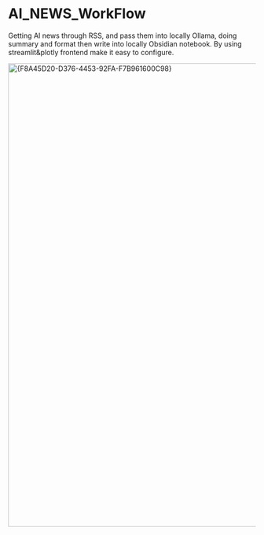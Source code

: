 # AI_NEWS_WorkFlow
Getting AI news through RSS, and pass them into locally Ollama, doing summary and format then write into locally Obsidian notebook.
By using streamlit&plotly frontend make it easy to configure.

<img width="2559" height="941" alt="{F8A45D20-D376-4453-92FA-F7B961600C98}" src="https://github.com/user-attachments/assets/783557ad-4707-4bfb-abf2-a5919266fb7f" />

